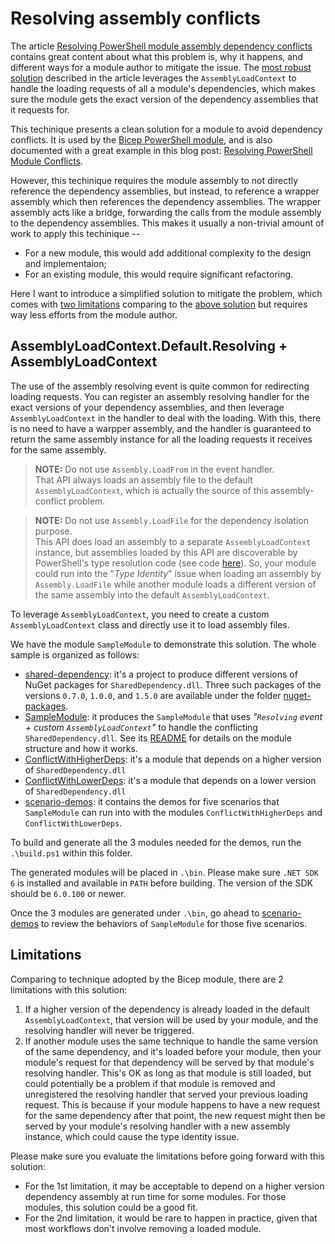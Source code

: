 # Resolving assembly conflicts

The article [Resolving PowerShell module assembly dependency conflicts][the-article] contains great content about what this problem is, why it happens, and different ways for a module author to mitigate the issue.
The [most robust solution][most-robust-solution] described in the article leverages the `AssemblyLoadContext` to handle the loading requests of all a module's dependencies,
which makes sure the module gets the exact version of the dependency assemblies that it requests for.

This techinique presents a clean solution for a module to avoid dependency conflicts.
It is used by the [Bicep PowerShell module](https://github.com/PSBicep/PSBicep),
and is also documented with a great example in this blog post: [Resolving PowerShell Module Conflicts](https://pipe.how/get-assemblyloadcontext/).

However, this techinique requires the module assembly to not directly reference the dependency assemblies,
but instead, to reference a wrapper assembly which then references the dependency assemblies.
The wrapper assembly acts like a bridge, forwarding the calls from the module assembly to the dependency assemblies.
This makes it usually a non-trivial amount of work to apply this techinique --
- For a new module, this would add additional complexity to the design and implementaion;
- For an existing module, this would require significant refactoring.

Here I want to introduce a simplified solution to mitigate the problem,
which comes with [two limitations](#limitations) comparing to the [above solution][most-robust-solution] but requires way less efforts from the module author.

## AssemblyLoadContext.Default.Resolving + AssemblyLoadContext

The use of the assembly resolving event is quite common for redirecting loading requests.
You can register an assembly resolving handler for the exact versions of your dependency assemblies,
and then leverage `AssemblyLoadContext` in the handler to deal with the loading.
With this, there is no need to have a warpper assembly,
and the handler is guaranteed to return the same assembly instance for all the loading requests it receives for the same assembly.

> **NOTE:** Do not use `Assembly.LoadFrom` in the event handler.</br>
That API always loads an assembly file to the default `AssemblyLoadContext`,
which is actually the source of this assembly-conflict problem.

> **NOTE:** Do not use `Assembly.LoadFile` for the dependency isolation purpose.</br>
> This API does load an assembly to a separate `AssemblyLoadContext` instance, but assemblies loaded by
> this API are discoverable by PowerShell's type resolution code (see code [here](https://github.com/PowerShell/PowerShell/blob/918bb8c952af1d461abfc98bc709a1d359168a1c/src/System.Management.Automation/utils/ClrFacade.cs#L56-L61)).
> So, your module could run into the "_Type Identity_" issue when loading an assembly by `Assembly.LoadFile` while another module
> loads a different version of the same assembly into the default `AssemblyLoadContext`.

To leverage `AssemblyLoadContext`,
you need to create a custom `AssemblyLoadContext` class and directly use it to load assembly files.

We have the module `SampleModule` to demonstrate this solution.
The whole sample is organized as follows:

- [shared-dependency](./src/shared-dependency/): it's a project to produce different versions of NuGet packages for `SharedDependency.dll`.
  Three such packages of the versions `0.7.0`, `1.0.0`, and `1.5.0` are available under the folder [nuget-packages](./nuget-packages/).
- [SampleModule](./src/SampleModule/): it produces the `SampleModule` that uses _"`Resolving` event + custom `AssemblyLoadContext`"_ to handle the conflicting `SharedDependency.dll`.
  See its [README](./src/SampleModule/README.md) for details on the module structure and how it works.
- [ConflictWithHigherDeps](./src/HigherDependencyConflict/): it's a module that depends on a higher version of `SharedDependency.dll`
- [ConflictWithLowerDeps](./src/LowerDependencyConflict/): it's a module that depends on a lower version of `SharedDependency.dll`
- [scenario-demos](./scenario-demos/): it contains the demos for five scenarios that `SampleModule` can run into with the modules `ConflictWithHigherDeps` and `ConflictWithLowerDeps`.

To build and generate all the 3 modules needed for the demos,
run the `.\build.ps1` within this folder.

The generated modules will be placed in `.\bin`.
Please make sure `.NET SDK 6` is installed and available in `PATH` before building.
The version of the SDK should be `6.0.100` or newer.

Once the 3 modules are generated under `.\bin`,
go ahead to [scenario-demos](./scenario-demos/) to review the behaviors of `SampleModule` for those five scenarios.

## Limitations

Comparing to technique adopted by the Bicep module, there are 2 limitations with this solution:
1. If a higher version of the dependency is already loaded in the default `AssemblyLoadContext`,
   that version will be used by your module, and the resolving handler will never be triggered.
1. If another module uses the same technique to handle the same version of the same dependency,
   and it's loaded before your module, then your module's request for that dependency will be served by that module's resolving handler.
   This's OK as long as that module is still loaded, but could potentially be a problem if that module is removed and unregistered the resolving handler that served your previous loading request.
   This is because if your module happens to have a new request for the same dependency after that point, the new request might then be served by your module's resolving handler with a new assembly instance, which could cause the type identity issue.

Please make sure you evaluate the limitations before going forward with this solution:
- For the 1st limitation, it may be acceptable to depend on a higher version dependency assembly at run time for some modules.
  For those modules, this solution could be a good fit.
- For the 2nd limitation, it would be rare to happen in practice, given that most workflows don't involve removing a loaded module.


[the-article]: https://docs.microsoft.com/powershell/scripting/dev-cross-plat/resolving-dependency-conflicts
[most-robust-solution]: https://docs.microsoft.com/powershell/scripting/dev-cross-plat/resolving-dependency-conflicts#loading-through-net-core-assembly-load-contexts
